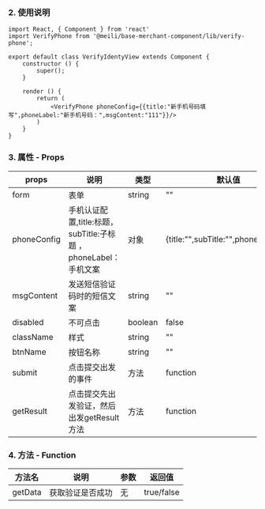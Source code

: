 ### 2. 使用说明

```
import React, { Component } from 'react'
import VerifyPhone from '@meili/base-merchant-component/lib/verify-phone';

export default class VerifyIdentyView extends Component {
    constructor () {
        super();
    }
    
    render () {
        return (
            <VerifyPhone phoneConfig={{title:"新手机号码填写",phoneLabel:"新手机号码：",msgContent:"111"}}/>
        )
    }
}

```
	
### 3. 属性 - Props

| props        | 说明           | 类型         |   默认值       |
| ------------ | ------------- | ------------ | ------------  |
| form | 表单      | string       | ""   |
| phoneConfig  | 手机认证配置,title:标题，subTitle:子标题 ， phoneLabel：手机文案 | 对象 | {title:"",subTitle:"",phoneLabel:""}   |
| msgContent | 发送短信验证码时的短信文案   | string   |  ""   |
| disabled | 不可点击   | boolean   |  false   |
| className | 样式   | string   |  ""   |
| btnName | 按钮名称   | string   |  ""   |
| submit | 点击提交出发的事件          | 方法   |  function   |
| getResult | 点击提交先出发验证，然后出发getResult方法   | 方法  |  function   |

### 4. 方法 - Function

| 方法名        |   说明    | 参数          | 返回值         |
| ------------ | ------------- | ------------- | ------------ |
| getData    |   获取验证是否成功    |     无       | true/false       |